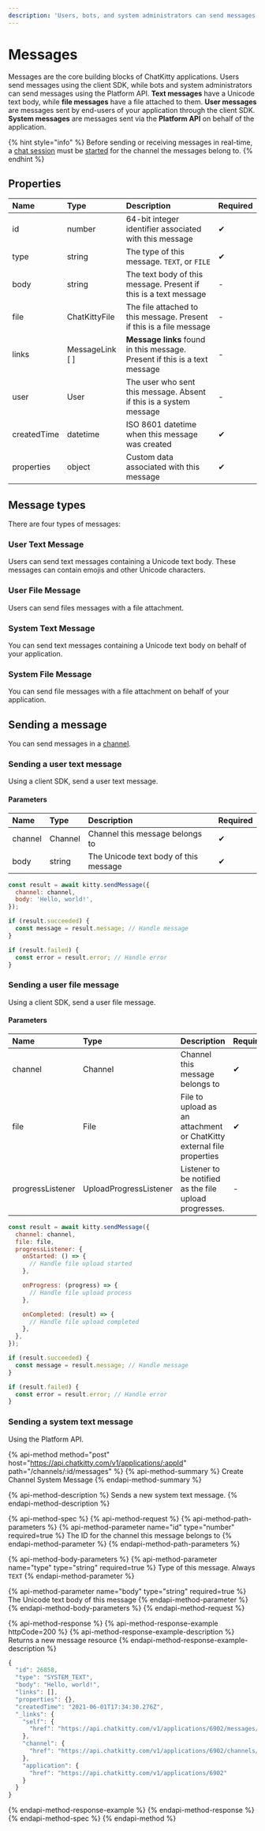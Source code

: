 ```yaml
---
description: 'Users, bots, and system administrators can send messages'
---
```


# Messages

Messages are the core building blocks of ChatKitty applications. Users send messages using the client SDK, while bots and system administrators can send messages using the Platform API. **Text messages** have a Unicode text body, while **file messages** have a file attached to them. **User messages** are messages sent by end-users of your application through the client SDK. **System messages** are messages sent via the **Platform API** on behalf of the application.

{% hint style="info" %}
Before sending or receiving messages in real-time, a [chat session](chat-sessions.md) must be [started](chat-sessions.md#starting-a-chat-session) for the channel the messages belong to.
{% endhint %}

## Properties

| Name | Type | Description | Required |
| :--- | :--- | :--- | :--- |
| id | number | 64-bit integer identifier associated with this message | ✔ |
| type | string | The type of this message. `TEXT`, or `FILE` | ✔ |
| body | string | The text body of this message. Present if this is a text message | - |
| file | ChatKittyFile | The file attached to this message. Present if this is a file message | - |
| links | MessageLink \[ \] | **Message links** found in this message. Present if this is a text message  | - |
| user | User | The user who sent this message. Absent if this is a system message | - |
| createdTime | datetime | ISO 8601 datetime when this message was created | ✔ |
| properties | object | Custom data associated with this message | ✔ |

## Message types

There are four types of messages:

### User Text Message

Users can send text messages containing a Unicode text body. These messages can contain emojis and other Unicode characters.

### User File Message

Users can send files messages with a file attachment.

### System Text Message

You can send text messages containing a Unicode text body on behalf of your application.

### System File Message

You can send file messages with a file attachment on behalf of your application.

## Sending a message

You can send messages in a [channel](channels.md).

### Sending a user text message

Using a client SDK, send a user text message.

#### Parameters

| Name | Type | Description | Required |
| :--- | :--- | :--- | :--- |
| channel | Channel | Channel this message belongs to | ✔ |
| body | string | The Unicode text body of this message | ✔ |

```javascript
const result = await kitty.sendMessage({
  channel: channel,
  body: 'Hello, world!',
});

if (result.succeeded) {
  const message = result.message; // Handle message
}

if (result.failed) {
  const error = result.error; // Handle error
}
```

### Sending a user file message

Using a client SDK, send a user file message.

#### Parameters

| Name | Type | Description | Required |
| :--- | :--- | :--- | :--- |
| channel | Channel | Channel this message belongs to | ✔ |
| file | File | File to upload as an attachment or ChatKitty external file properties | ✔ |
| progressListener | UploadProgressListener | Listener to be notified as the file upload progresses. | - |

```javascript
const result = await kitty.sendMessage({
  channel: channel,
  file: file,
  progressListener: {
    onStarted: () => {
      // Handle file upload started
    },

    onProgress: (progress) => {
      // Handle file upload process
    },

    onCompleted: (result) => {
      // Handle file upload completed
    },
  },
});

if (result.succeeded) {
  const message = result.message; // Handle message
}

if (result.failed) {
  const error = result.error; // Handle error
}
```

### Sending a system text message

Using the Platform API.

{% api-method method="post" host="https://api.chatkitty.com/v1/applications/:appId" path="/channels/:id/messages" %}
{% api-method-summary %}
Create Channel System Message
{% endapi-method-summary %}

{% api-method-description %}
Sends a new system text message.
{% endapi-method-description %}

{% api-method-spec %}
{% api-method-request %}
{% api-method-path-parameters %}
{% api-method-parameter name="id" type="number" required=true %}
The ID for the channel this message belongs to
{% endapi-method-parameter %}
{% endapi-method-path-parameters %}

{% api-method-body-parameters %}
{% api-method-parameter name="type" type="string" required=true %}
Type of this message. Always `TEXT`
{% endapi-method-parameter %}

{% api-method-parameter name="body" type="string" required=true %}
The Unicode text body of this message
{% endapi-method-parameter %}
{% endapi-method-body-parameters %}
{% endapi-method-request %}

{% api-method-response %}
{% api-method-response-example httpCode=200 %}
{% api-method-response-example-description %}
Returns a new message resource
{% endapi-method-response-example-description %}

```javascript
{
  "id": 26858,
  "type": "SYSTEM_TEXT",
  "body": "Hello, world!",
  "links": [],
  "properties": {},
  "createdTime": "2021-06-01T17:34:30.276Z",
  "_links": {
    "self": {
      "href": "https://api.chatkitty.com/v1/applications/6902/messages/26858"
    },
    "channel": {
      "href": "https://api.chatkitty.com/v1/applications/6902/channels/35204"
    },
    "application": {
      "href": "https://api.chatkitty.com/v1/applications/6902"
    }
  }
}
```
{% endapi-method-response-example %}
{% endapi-method-response %}
{% endapi-method-spec %}
{% endapi-method %}

